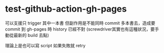 # test-github-action-gh-pages

可以支援只 trigger 其中一本書
但副作用是不能同時 commit 多本書去，造成要 commit 到 gh-pages 時 history 已經不對
(screwdriver其實也有這種狀況，要手動從最新的 build 去點)

理論上是也可以寫 script 如果失敗就 retry
